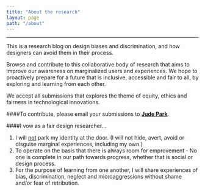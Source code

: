 ```yaml
---
title: "About the research"
layout: page
path: "/about"
---
```



---

This is a research blog on design biases and discrimination, and how designers can avoid them in their process. 

Browse and contribute to this collaborative body of research that aims to improve our awareness on marginalized users and experiences. We hope to proactively prepare for a future that is inclusive, accessible and fair to all, by exploring and learning from each other. 

We accept all submissions that explores the theme of equity, ethics and fairness in technological innovations. 

####To contribute, please email your submissions to <a href="mailto:jude@judepark.com" title="Jude's Email" target="_blank" rel="noopener noreferrer">**Jude Park**</a>.

 
####I vow as a fair design researcher...

1. I will <u>not</u> park my identity at the door. (I will not hide, avert, avoid or disguise marginal experiences, including my own.)
2. To operate on the basis that there is always room for emprovement - No one is complete in our path towards progress, whether that is social or design process. 
3. For the purpose of learning from one another, I will share experiences of bias, discrimination, neglect and microaggressions without shame and/or fear of retribution. 

